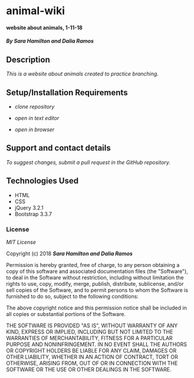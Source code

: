 # animal-wiki

#### website about animals, 1-11-18

#### _By Sara Hamilton and Dalia Ramos_

## Description

_This is a website about animals created to practice branching._

## Setup/Installation Requirements

* _clone repository_

* _open in text editor_

* _open in browser_

## Support and contact details

_To suggest changes, submit a pull request in the GitHub repository._

## Technologies Used

* HTML
* CSS
* jQuery 3.2.1
* Bootstrap 3.3.7

### License

*MIT License*

Copyright (c) 2018 **_Sara Hamilton and Dalia Ramos_**

Permission is hereby granted, free of charge, to any person obtaining a copy
of this software and associated documentation files (the "Software"), to deal
in the Software without restriction, including without limitation the rights
to use, copy, modify, merge, publish, distribute, sublicense, and/or sell
copies of the Software, and to permit persons to whom the Software is
furnished to do so, subject to the following conditions:

The above copyright notice and this permission notice shall be included in all
copies or substantial portions of the Software.

THE SOFTWARE IS PROVIDED "AS IS", WITHOUT WARRANTY OF ANY KIND, EXPRESS OR
IMPLIED, INCLUDING BUT NOT LIMITED TO THE WARRANTIES OF MERCHANTABILITY,
FITNESS FOR A PARTICULAR PURPOSE AND NONINFRINGEMENT. IN NO EVENT SHALL THE
AUTHORS OR COPYRIGHT HOLDERS BE LIABLE FOR ANY CLAIM, DAMAGES OR OTHER
LIABILITY, WHETHER IN AN ACTION OF CONTRACT, TORT OR OTHERWISE, ARISING FROM,
OUT OF OR IN CONNECTION WITH THE SOFTWARE OR THE USE OR OTHER DEALINGS IN THE
SOFTWARE.
